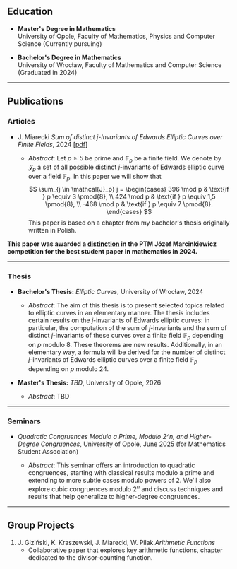 ## Education

- **Master's Degree in Mathematics**  
  University of Opole, Faculty of Mathematics, Physics and Computer Science (Currently pursuing)

- **Bachelor's Degree in Mathematics**  
  University of Wrocław, Faculty of Mathematics and Computer Science (Graduated in 2024)  

---

## Publications

### Articles

- J. Miarecki *Sum of distinct j-Invariants of Edwards Elliptic Curves over Finite Fields*, 2024 [[pdf]](https://github.com/miarecki/miarecki.github.io/blob/main/papers/Sum_of_distinct_j_Invariants_of_Edwards_Elliptic_Curves_over_Finite_Fields.pdf)

  - *Abstract*: Let $p \ge 5$ be prime and $\mathbb{F}_p$ be a finite field. We denote by $\mathcal{J}_p$ a set of all possible distinct $j$-invariants of Edwards elliptic curve over a field $\mathbb{F}_p$. In this paper we will show that
$$
\sum_{j \in \mathcal{J}_p} j =
\begin{cases}
396 \mod p & \text{if } p \equiv 3 \pmod{8}, \\
424 \mod p & \text{if } p \equiv 1,5 \pmod{8}, \\
-468 \mod p & \text{if } p \equiv 7 \pmod{8}.
\end{cases}
$$
This paper is based on a chapter from my bachelor's thesis originally written in Polish.

**This paper was awarded a [distinction](https://www.ptm.org.pl/kategorie/konkursy/konkursy-studenckie/konkurs-prac-studenckich-z-matematyki-im-jozefa-marcinkiewicz) in the PTM Józef Marcinkiewicz competition for the best student paper in mathematics in 2024.**

---

### Thesis

- **Bachelor's Thesis:** *Elliptic Curves*, University of Wrocław, 2024

  - *Abstract*: The aim of this thesis is to present selected topics related to elliptic curves in an elementary manner. The thesis includes certain results on the $j$-invariants of Edwards elliptic curves: in particular, the computation of the sum of $j$-invariants and the sum of distinct $j$-invariants of these curves over a finite field $\mathbb{F}_p$  depending on $p$ modulo $8$. These theorems are new results. Additionally, in an elementary way, a formula will be derived for the number of distinct $j$-invariants of Edwards elliptic curves over a finite field $\mathbb{F}_p$ depending on $p$ modulo $24$.

- **Master's Thesis:** *TBD*, University of Opole, 2026

  - *Abstract*: TBD
  
---

### Seminars

- *Quadratic Congruences Modulo a Prime, Modulo 2^n, and Higher-Degree Congruences*, University of Opole, June 2025 (for Mathematics Student Association)

  - <em>Abstract</em>: This seminar offers an introduction to quadratic congruences, starting with classical results modulo a prime and extending to more subtle cases modulo powers of 2. We'll also explore cubic congruences modulo $2^n$ and discuss techniques and results that help generalize to higher-degree congruences.

---


## Group Projects

1. J. Giziński, K. Kraszewski, J. Miarecki, W. Pilak *Arithmetic Functions*  
   - Collaborative paper that explores key arithmetic functions, chapter dedicated to the divisor-counting function.
     

<!-- MathJax Configuration and Script -->
<script>
  MathJax = {
    tex: {
      inlineMath: [['$', '$'], ['\\(', '\\)']],
      displayMath: [['$$', '$$'], ['\\[', '\\]']]
    },
    svg: {
      fontCache: 'global'
    }
  };
</script>
<script type="text/javascript" id="MathJax-script" async
  src="https://cdn.jsdelivr.net/npm/mathjax@3/es5/tex-svg.js">
</script>

